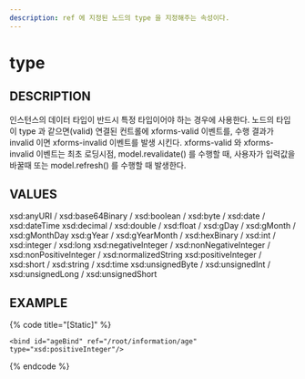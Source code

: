 ```yaml
---
description: ref 에 지정된 노드의 type 을 지정해주는 속성이다.
---
```


# type

## DESCRIPTION
인스턴스의 데이터 타입이 반드시 특정 타입이어야 하는 경우에 사용한다.
노드의 타입이 type 과 같으면(valid) 연결된 컨트롤에 xforms-valid 이벤트를, 수행 결과가 invalid 이면 xforms-invalid 이벤트를 발생 시킨다. 
xforms-valid 와 xforms-invalid 이벤트는 최초 로딩시점, model.revalidate() 를 수행할 때, 사용자가 입력값을 바꿀때 또는 model.refresh() 를 수행할 때 발생한다. 

## VALUES

xsd:anyURI / xsd:base64Binary / xsd:boolean / xsd:byte / xsd:date / xsd:dateTime
xsd:decimal / xsd:double / xsd:float / xsd:gDay / xsd:gMonth / xsd:gMonthDay
xsd:gYear / xsd:gYearMonth / xsd:hexBinary / xsd:int / xsd:integer / xsd:long
xsd:negativeInteger / xsd:nonNegativeInteger / xsd:nonPositiveInteger / xsd:normalizedString
xsd:positiveInteger / xsd:short / xsd:string / xsd:time
xsd:unsignedByte / xsd:unsignedInt / xsd:unsignedLong / xsd:unsignedShort

## EXAMPLE

{% code title="\[Static\]" %}
```markup
<bind id="ageBind" ref="/root/information/age" type="xsd:positiveInteger"/>
```
{% endcode %}
